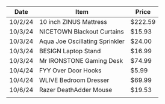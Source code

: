 
| Date    | Item                           | Price   |
| ------- | ------------------------------ | ------- |
| 10/2/24 | 10 inch ZINUS Mattress         | $222.59 |
| 10/3/24 | NICETOWN Blackout Curtains     | $15.93  |
| 10/3/24 | Aqua Joe Oscillating Sprinkler | $24.00  |
| 10/3/24 | BESIGN Laptop Stand            | $16.99  |
| 10/3/24 | Mr IRONSTONE Gaming Desk       | $74.99  |
| 10/4/24 | FYY Over Door Hooks            | $5.99   |
| 10/4/24 | WLIVE Bedroom Dresser          | $69.99  |
| 10/6/24 | Razer DeathAdder Mouse         | $19.53  |
|         |                                |         |
